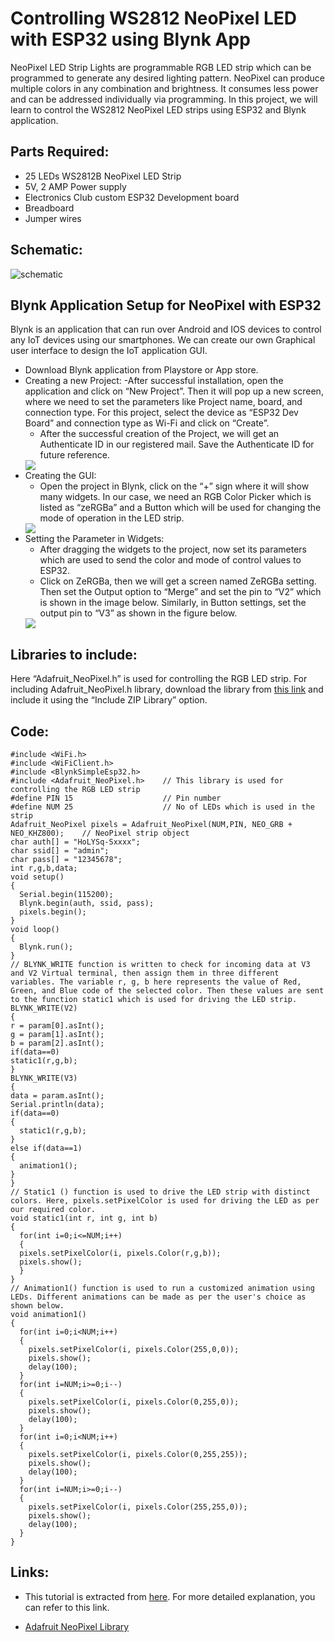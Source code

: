 # Controlling WS2812 NeoPixel LED with ESP32 using Blynk App

NeoPixel LED Strip Lights are programmable RGB LED strip which can be programmed to generate any desired lighting pattern. NeoPixel can produce multiple colors in any combination and brightness. It consumes less power and can be addressed individually via programming. In this project, we will learn to control the WS2812 NeoPixel LED strips using ESP32 and Blynk application.

## Parts Required:

- 25 LEDs WS2812B NeoPixel LED Strip
- 5V, 2 AMP Power supply
- Electronics Club custom ESP32 Development board
- Breadboard
- Jumper wires

## Schematic:

![schematic](https://iotdesignpro.com/sites/default/files/inline-images/WS2812-ESP32-Circuit-Diagram.png)

## Blynk Application Setup for NeoPixel with ESP32

Blynk is an application that can run over Android and IOS devices to control any IoT devices using our smartphones. We can create our own Graphical user interface to design the IoT application GUI.
- Download Blynk application from Playstore or App store.
- Creating a new Project:
    -After successful installation, open the application and click on “New Project”. Then it will pop up a new screen, where we need to set the parameters like Project name, board, and connection type. For this project, select the device as “ESP32 Dev Board” and connection type as Wi-Fi and click on “Create”.
    - After the successful creation of the Project, we will get an Authenticate ID in our registered mail. Save the Authenticate ID for future reference.
    <img src="https://iotdesignpro.com/sites/default/files/inline-images/Blynk-Application-Setup.png">
- Creating the GUI:
    - Open the project in Blynk, click on the “+” sign where it will show many widgets. In our case, we need an RGB Color Picker which is listed as “zeRGBa” and a Button which will be used for changing the mode of operation in the LED strip.
    <img src="https://iotdesignpro.com/sites/default/files/inline-images/Creating-GUI_0.png">
- Setting the Parameter in Widgets:
    - After dragging the widgets to the project, now set its parameters which are used to send the color and mode of control values to ESP32.
    - Click on ZeRGBa, then we will get a screen named ZeRGBa setting. Then set the Output option to “Merge” and set the pin to “V2” which is shown in the image below. Similarly, in Button settings, set the output pin to “V3” as shown in the figure below.
    <img src="https://iotdesignpro.com/sites/default/files/inline-images/Blynk-Application-Setup-for-Neopixel.png">



## Libraries to include:

Here “Adafruit_NeoPixel.h” is used for controlling the RGB LED strip. For including Adafruit_NeoPixel.h library, download the library from [this link](https://github.com/adafruit/Adafruit_NeoPixel) and include it using the “Include ZIP Library” option.

## Code:

```
#include <WiFi.h>
#include <WiFiClient.h>
#include <BlynkSimpleEsp32.h>
#include <Adafruit_NeoPixel.h>    // This library is used for controlling the RGB LED strip
#define PIN 15                    // Pin number
#define NUM 25                    // No of LEDs which is used in the strip
Adafruit_NeoPixel pixels = Adafruit_NeoPixel(NUM,PIN, NEO_GRB + NEO_KHZ800);    // NeoPixel strip object 
char auth[] = "HoLYSq-Sxxxx";
char ssid[] = "admin";
char pass[] = "12345678";
int r,g,b,data;
void setup()
{
  Serial.begin(115200);
  Blynk.begin(auth, ssid, pass);
  pixels.begin();
}
void loop()
{
  Blynk.run();
}
// BLYNK_WRITE function is written to check for incoming data at V3 and V2 Virtual terminal, then assign them in three different variables. The variable r, g, b here represents the value of Red, Green, and Blue code of the selected color. Then these values are sent to the function static1 which is used for driving the LED strip.
BLYNK_WRITE(V2)
{
r = param[0].asInt();
g = param[1].asInt();
b = param[2].asInt();
if(data==0)
static1(r,g,b);
}
BLYNK_WRITE(V3)
{
data = param.asInt();
Serial.println(data);
if(data==0)
{
  static1(r,g,b);
}
else if(data==1)
{
  animation1();
}
}
// Static1 () function is used to drive the LED strip with distinct colors. Here, pixels.setPixelColor is used for driving the LED as per our required color.
void static1(int r, int g, int b)
{
  for(int i=0;i<=NUM;i++)
  {
  pixels.setPixelColor(i, pixels.Color(r,g,b));
  pixels.show();
  }
}
// Animation1() function is used to run a customized animation using LEDs. Different animations can be made as per the user's choice as shown below. 
void animation1()
{
  for(int i=0;i<NUM;i++)
  {
    pixels.setPixelColor(i, pixels.Color(255,0,0));
    pixels.show();
    delay(100);
  }
  for(int i=NUM;i>=0;i--)
  {
    pixels.setPixelColor(i, pixels.Color(0,255,0));
    pixels.show();
    delay(100);
  }
  for(int i=0;i<NUM;i++)
  {
    pixels.setPixelColor(i, pixels.Color(0,255,255));
    pixels.show();
    delay(100);
  }
  for(int i=NUM;i>=0;i--)
  {
    pixels.setPixelColor(i, pixels.Color(255,255,0));
    pixels.show();
    delay(100);
  }
}
```

## Links:

- This tutorial is extracted from [here](https://iotdesignpro.com/projects/controlling-ws2812-neopixel-led-with-esp32-using-blynk-app#:~:text=Open%20Arduino%20IDE%2C%20then%20go,controlling%20the%20RGB%20LED%20strip.). For more detailed explanation, you can refer to this link.

- [Adafruit NeoPixel Library](https://github.com/adafruit/Adafruit_NeoPixel)
